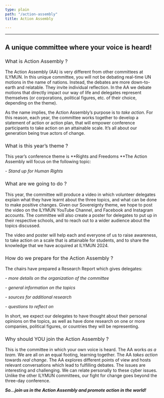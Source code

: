 ```yaml
---
type: plain
path: "/action-assembly"
title: Action Assembly

---
```

***

## **A unique committee where your voice is heard!**

### <span style="font-weight: 400;">What is Action Assembly ?</span>

<span style="font-weight: 400;">The Action Assembly (AA) is very different from other committees at ILYMUN. In this unique committee, you will not be debating real-time UN motions in the name of nations. Instead, the debates are more down-to-earth and relatable. They invite individual reflection. In the AA we debate motions that directly impact our way of life and delegates represent themselves (or corporations, political figures, etc. of their choice, depending on the theme).

As the name implies, the Action Assembly’s purpose is to _take action_. For this reason, each year, the committee works together to develop a statement of action or action plan, that will empower conference participants to take action on an attainable scale. It’s all about our generation being true actors of change.  
</span>

### <span style="font-weight: 400;">What is this year’s theme ?</span>

<span style="font-weight: 400;"> This year’s conference theme is **Rights and Freedoms **The Action Assembly will focus on the following topic:

_- Stand up for Human Rights_

</span>

### <span style="font-weight: 400;">What are we going to do ?</span>

<span style="font-weight: 400;"> This year, the committee will produce a video in which volunteer delegates explain what they have learnt about the three topics, and what can be done to make positive changes. Given our Sovereignty theme, we hope to post the video on the ILYMUN YouTube Channel, and Facebook and Instagram accounts. The committee will also create a poster for delegates to put up in their respective schools, and to reach out to a wider audience about the topics discussed.

The video and poster will help each and everyone of us to raise awareness, to take action on a scale that is attainable for students, and to share the knowledge that we have acquired at ILYMUN 2024.
</span>

### <span style="font-weight: 400;">How do we prepare for the Action Assembly ?</span>

<span style="font-weight: 400;"></span>

The chairs have prepared a Research Report which gives delegates:

_- more details on the organization of the committee_

_- general information on the topics_

_- sources for additional research_

_- questions to reflect on_

In short, we expect our delegates to have thought about their personal opinions on the topics, as well as have done research on one or more companies, political figures, or countries they will be representing.

### <span style="font-weight: 400;">Why should YOU join the Action Assembly ?</span>

<span style="font-weight: 400;"> This is the committee in which your own voice is heard. The AA works _as a team._ We are all on an equal footing, learning together. The AA _takes action_ towards _real change_. The AA explores different points of view and hosts relevant conversations which lead to fulfilling debates. The issues are interesting and challenging. We can relate personally to these cyber issues. Unlike the other ILYMUN committees, our fight for change goes beyond the three-day conference.

**_So...join us in the Action Assembly and promote action in the world!_**</span>
